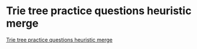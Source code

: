 # Trie tree practice questions heuristic merge
[Trie tree practice questions heuristic merge](https://aiwithcloud.com/2022/09/15/trie_tree_practice_questions_heuristic_merge/)